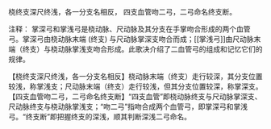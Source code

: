 桡终支深尺终浅，各一分支名相反，
四支血管吻二弓，二弓命名终支断。

注释：
掌深弓和掌浅弓是桡动脉、尺动脉及其分支在手掌吻合形成的两个血管弓。掌深弓由桡动脉末端 (终支) 与尺动脉掌深支吻合而成；[[掌浅弓]]由尺动脉末端（终支）与桡动脉掌浅支吻合形成。此歌决介绍了二血管弓的组成和记忆它们的规律。

【桡终支深尺终浅，各一分支名相反】桡动脉末端（终支）走行较深，其分支位置较浅，称掌浅支；尺动脉末端（终支）走行较浅，但其分支位置较深，称掌深支。
【四支血管吻二弓，二弓命名终支断】“四支血管”即桡动脉终支与尺动脉掌深支、尺动脉终支与桡动脉掌浅支；“吻二弓”指吻合成两个血管弓，即掌深弓和掌浅弓。“终支断”即把握终支的深浅，顺其判断深浅二弓命名。